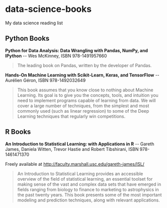 # data-science-books
My data science reading list


## Python Books

**Python for Data Analysis: Data Wrangling with Pandas, NumPy, and IPython** -- Wes McKinney, ISBN 978-1491957660
> The leading book on Pandas, written by the developer of Pandas.

**Hands-On Machine Learning with Scikit-Learn, Keras, and TensorFlow** -- Aurélien Géron, ISBN 978-1492032649
> This book assumes that you know close to nothing about Machine Learning. Its goal is to give you the concepts, tools, and intuition you need to implement programs capable of learning from data. We will cover a large number of techniques, from the simplest and most commonly used (such as linear regression) to some of the Deep Learning techniques that regularly win competitions.




## R Books

**An Introduction to Statistical Learning: with Applications in R** -- Gareth James, Daniela Witten, Trevor Hastie and Robert Tibshirani, ISBN 978-1461471370

Freely available at http://faculty.marshall.usc.edu/gareth-james/ISL/
> An Introduction to Statistical Learning provides an accessible overview of the field of statistical learning, an essential toolset for making sense of the vast and complex data sets that have emerged in fields ranging from biology to finance to marketing to astrophysics in the past twenty years. This book presents some of the most important modeling and prediction techniques, along with relevant applications.
